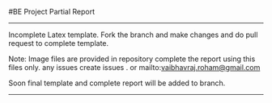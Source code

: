 #BE Project Partial Report

----------------------------------------------------

Incomplete Latex template. Fork the branch and make changes and do pull request to complete template.

Note: Image files are provided in repository complete the report using this files only.
any issues create issues . or mailto:vaibhavraj.roham@gmail.com


Soon final template and complete report will be added to branch.

------------------------------------------------------
